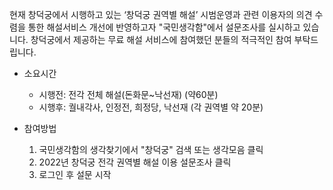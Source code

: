 현재 창덕궁에서 시행하고 있는 ‘창덕궁 권역별 해설’ 시범운영과 관련 이용자의 의견 수렴을 통한 해설서비스 개선에 반영하고자 "국민생각함"에서 설문조사를 실시하고 있습니다.
창덕궁에서 제공하는 무료 해설 서비스에 참여했던 분들의 적극적인 참여 부탁드립니다.

- 소요시간
  - 시행전: 전각 전체 해설(돈화문~낙선재) (약60분)
  - 시행후: 궐내각사, 인정전, 희정당, 낙선재 (각 권역별 약 20분)

- 참여방법
  1. 국민생각함의 생각찾기에서 "창덕궁" 검색 또는 생각모음 클릭
  2. 2022년 창덕궁 전각 권역별 해설 이용 설문조사 클릭
  3. 로그인 후 설문 시작